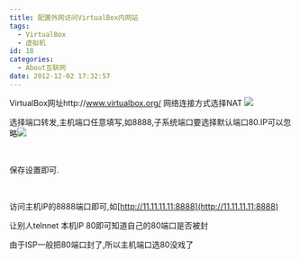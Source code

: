 ```yaml
---
title: 配置外网访问VirtualBox内网站
tags:
  - VirtualBox
  - 虚拟机
id: 18
categories:
  - About互联网
date: 2012-12-02 17:32:57
---
```


VirtualBox网址http://www.virtualbox.org/ 网络连接方式选择NAT ![](http://www.itoldme.net/wordpress/wp-content/uploads/2014/09/18722.png)

选择端口转发,主机端口任意填写,如8888,子系统端口要选择默认端口80.IP可以忽略![](http://www.itoldme.net/wordpress/wp-content/uploads/2014/09/18723.png)

&nbsp;

保存设置即可.

&nbsp;

访问主机IP的8888端口即可,如[http://11.11.11.11:8888](http://11.11.11.11:8888)

让别人telnnet 本机IP 80即可知道自己的80端口是否被封

由于ISP一般把80端口封了,所以主机端口选80没戏了
<div class="pv-gallery-preloaded-img-container" style="display: none;"></div>